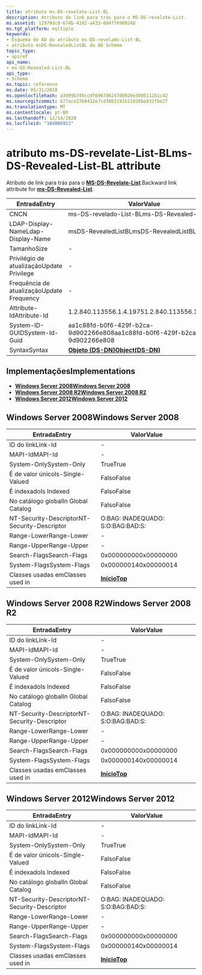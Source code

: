 ```yaml
---
title: atributo ms-DS-revelate-List-BL
description: Atributo de link para trás para o MS-DS-revelate-List.
ms.assetid: 12979dc0-674b-4102-a433-0d4ff6989248
ms.tgt_platform: multiple
keywords:
- Esquema de AD do atributo ms-DS-revelado-List-BL
- atributo msDS-RevealedListBL do AD Schema
topic_type:
- apiref
api_name:
- ms-DS-Revealed-List-BL
api_type:
- Schema
ms.topic: reference
ms.date: 05/31/2018
ms.openlocfilehash: a3d99b745ccdf696786247d0926e3005112b1c42
ms.sourcegitcommit: b77ace27b0432e7cd3863191b11926be032fbe2f
ms.translationtype: MT
ms.contentlocale: pt-BR
ms.lasthandoff: 12/14/2020
ms.locfileid: "104086922"
---
```

# <a name="ms-ds-revealed-list-bl-attribute"></a><span data-ttu-id="93087-105">atributo ms-DS-revelate-List-BL</span><span class="sxs-lookup"><span data-stu-id="93087-105">ms-DS-Revealed-List-BL attribute</span></span>

<span data-ttu-id="93087-106">Atributo de link para trás para o [**MS-DS-Revelate-List**](a-msds-revealedlist.md).</span><span class="sxs-lookup"><span data-stu-id="93087-106">Backward link attribute for [**ms-DS-Revealed-List**](a-msds-revealedlist.md).</span></span>



| <span data-ttu-id="93087-107">Entrada</span><span class="sxs-lookup"><span data-stu-id="93087-107">Entry</span></span> | <span data-ttu-id="93087-108">Valor</span><span class="sxs-lookup"><span data-stu-id="93087-108">Value</span></span> |
|-------------------|-----------------------------------------|
| <span data-ttu-id="93087-109">CN</span><span class="sxs-lookup"><span data-stu-id="93087-109">CN</span></span>                | <span data-ttu-id="93087-110">ms-DS-revelado-List-BL</span><span class="sxs-lookup"><span data-stu-id="93087-110">ms-DS-Revealed-List-BL</span></span>                  |
| <span data-ttu-id="93087-111">LDAP-Display-Name</span><span class="sxs-lookup"><span data-stu-id="93087-111">Ldap-Display-Name</span></span> | <span data-ttu-id="93087-112">msDS-RevealedListBL</span><span class="sxs-lookup"><span data-stu-id="93087-112">msDS-RevealedListBL</span></span>                     |
| <span data-ttu-id="93087-113">Tamanho</span><span class="sxs-lookup"><span data-stu-id="93087-113">Size</span></span>              | \-                                      |
| <span data-ttu-id="93087-114">Privilégio de atualização</span><span class="sxs-lookup"><span data-stu-id="93087-114">Update Privilege</span></span>  | \-                                      |
| <span data-ttu-id="93087-115">Frequência de atualização</span><span class="sxs-lookup"><span data-stu-id="93087-115">Update Frequency</span></span>  | \-                                      |
| <span data-ttu-id="93087-116">Attribute-Id</span><span class="sxs-lookup"><span data-stu-id="93087-116">Attribute-Id</span></span>      | <span data-ttu-id="93087-117">1.2.840.113556.1.4.1975</span><span class="sxs-lookup"><span data-stu-id="93087-117">1.2.840.113556.1.4.1975</span></span>                 |
| <span data-ttu-id="93087-118">System-ID-GUID</span><span class="sxs-lookup"><span data-stu-id="93087-118">System-Id-Guid</span></span>    | <span data-ttu-id="93087-119">aa1c88fd-b0f6-429f-b2ca-9d902266e808</span><span class="sxs-lookup"><span data-stu-id="93087-119">aa1c88fd-b0f6-429f-b2ca-9d902266e808</span></span>    |
| <span data-ttu-id="93087-120">Syntax</span><span class="sxs-lookup"><span data-stu-id="93087-120">Syntax</span></span>            | [<span data-ttu-id="93087-121">**Objeto (DS-DN)**</span><span class="sxs-lookup"><span data-stu-id="93087-121">**Object(DS-DN)**</span></span>](s-object-ds-dn.md) |



## <a name="implementations"></a><span data-ttu-id="93087-122">Implementações</span><span class="sxs-lookup"><span data-stu-id="93087-122">Implementations</span></span>

-   [<span data-ttu-id="93087-123">**Windows Server 2008**</span><span class="sxs-lookup"><span data-stu-id="93087-123">**Windows Server 2008**</span></span>](#windows-server-2008)
-   [<span data-ttu-id="93087-124">**Windows Server 2008 R2**</span><span class="sxs-lookup"><span data-stu-id="93087-124">**Windows Server 2008 R2**</span></span>](#windows-server-2008-r2)
-   [<span data-ttu-id="93087-125">**Windows Server 2012**</span><span class="sxs-lookup"><span data-stu-id="93087-125">**Windows Server 2012**</span></span>](#windows-server-2012)

## <a name="windows-server-2008"></a><span data-ttu-id="93087-126">Windows Server 2008</span><span class="sxs-lookup"><span data-stu-id="93087-126">Windows Server 2008</span></span>



| <span data-ttu-id="93087-127">Entrada</span><span class="sxs-lookup"><span data-stu-id="93087-127">Entry</span></span> | <span data-ttu-id="93087-128">Valor</span><span class="sxs-lookup"><span data-stu-id="93087-128">Value</span></span> |
|------------------------|---------------------------------|
| <span data-ttu-id="93087-129">ID do link</span><span class="sxs-lookup"><span data-stu-id="93087-129">Link-Id</span></span>                | \-                              |
| <span data-ttu-id="93087-130">MAPI-Id</span><span class="sxs-lookup"><span data-stu-id="93087-130">MAPI-Id</span></span>                | \-                              |
| <span data-ttu-id="93087-131">System-Only</span><span class="sxs-lookup"><span data-stu-id="93087-131">System-Only</span></span>            | <span data-ttu-id="93087-132">True</span><span class="sxs-lookup"><span data-stu-id="93087-132">True</span></span>                            |
| <span data-ttu-id="93087-133">É de valor único</span><span class="sxs-lookup"><span data-stu-id="93087-133">Is-Single-Valued</span></span>       | <span data-ttu-id="93087-134">Falso</span><span class="sxs-lookup"><span data-stu-id="93087-134">False</span></span>                           |
| <span data-ttu-id="93087-135">É indexado</span><span class="sxs-lookup"><span data-stu-id="93087-135">Is Indexed</span></span>             | <span data-ttu-id="93087-136">Falso</span><span class="sxs-lookup"><span data-stu-id="93087-136">False</span></span>                           |
| <span data-ttu-id="93087-137">No catálogo global</span><span class="sxs-lookup"><span data-stu-id="93087-137">In Global Catalog</span></span>      | <span data-ttu-id="93087-138">Falso</span><span class="sxs-lookup"><span data-stu-id="93087-138">False</span></span>                           |
| <span data-ttu-id="93087-139">NT-Security-Descriptor</span><span class="sxs-lookup"><span data-stu-id="93087-139">NT-Security-Descriptor</span></span> | <span data-ttu-id="93087-140">O:BAG: INADEQUADO: S:</span><span class="sxs-lookup"><span data-stu-id="93087-140">O:BAG:BAD:S:</span></span>                    |
| <span data-ttu-id="93087-141">Range-Lower</span><span class="sxs-lookup"><span data-stu-id="93087-141">Range-Lower</span></span>            | \-                              |
| <span data-ttu-id="93087-142">Range-Upper</span><span class="sxs-lookup"><span data-stu-id="93087-142">Range-Upper</span></span>            | \-                              |
| <span data-ttu-id="93087-143">Search-Flags</span><span class="sxs-lookup"><span data-stu-id="93087-143">Search-Flags</span></span>           | <span data-ttu-id="93087-144">0x00000000</span><span class="sxs-lookup"><span data-stu-id="93087-144">0x00000000</span></span>                      |
| <span data-ttu-id="93087-145">System-Flags</span><span class="sxs-lookup"><span data-stu-id="93087-145">System-Flags</span></span>           | <span data-ttu-id="93087-146">0x00000014</span><span class="sxs-lookup"><span data-stu-id="93087-146">0x00000014</span></span>                      |
| <span data-ttu-id="93087-147">Classes usadas em</span><span class="sxs-lookup"><span data-stu-id="93087-147">Classes used in</span></span>        | [<span data-ttu-id="93087-148">**Início**</span><span class="sxs-lookup"><span data-stu-id="93087-148">**Top**</span></span>](c-top.md)<br/> |



## <a name="windows-server-2008-r2"></a><span data-ttu-id="93087-149">Windows Server 2008 R2</span><span class="sxs-lookup"><span data-stu-id="93087-149">Windows Server 2008 R2</span></span>



| <span data-ttu-id="93087-150">Entrada</span><span class="sxs-lookup"><span data-stu-id="93087-150">Entry</span></span> | <span data-ttu-id="93087-151">Valor</span><span class="sxs-lookup"><span data-stu-id="93087-151">Value</span></span> |
|------------------------|---------------------------------|
| <span data-ttu-id="93087-152">ID do link</span><span class="sxs-lookup"><span data-stu-id="93087-152">Link-Id</span></span>                | \-                              |
| <span data-ttu-id="93087-153">MAPI-Id</span><span class="sxs-lookup"><span data-stu-id="93087-153">MAPI-Id</span></span>                | \-                              |
| <span data-ttu-id="93087-154">System-Only</span><span class="sxs-lookup"><span data-stu-id="93087-154">System-Only</span></span>            | <span data-ttu-id="93087-155">True</span><span class="sxs-lookup"><span data-stu-id="93087-155">True</span></span>                            |
| <span data-ttu-id="93087-156">É de valor único</span><span class="sxs-lookup"><span data-stu-id="93087-156">Is-Single-Valued</span></span>       | <span data-ttu-id="93087-157">Falso</span><span class="sxs-lookup"><span data-stu-id="93087-157">False</span></span>                           |
| <span data-ttu-id="93087-158">É indexado</span><span class="sxs-lookup"><span data-stu-id="93087-158">Is Indexed</span></span>             | <span data-ttu-id="93087-159">Falso</span><span class="sxs-lookup"><span data-stu-id="93087-159">False</span></span>                           |
| <span data-ttu-id="93087-160">No catálogo global</span><span class="sxs-lookup"><span data-stu-id="93087-160">In Global Catalog</span></span>      | <span data-ttu-id="93087-161">Falso</span><span class="sxs-lookup"><span data-stu-id="93087-161">False</span></span>                           |
| <span data-ttu-id="93087-162">NT-Security-Descriptor</span><span class="sxs-lookup"><span data-stu-id="93087-162">NT-Security-Descriptor</span></span> | <span data-ttu-id="93087-163">O:BAG: INADEQUADO: S:</span><span class="sxs-lookup"><span data-stu-id="93087-163">O:BAG:BAD:S:</span></span>                    |
| <span data-ttu-id="93087-164">Range-Lower</span><span class="sxs-lookup"><span data-stu-id="93087-164">Range-Lower</span></span>            | \-                              |
| <span data-ttu-id="93087-165">Range-Upper</span><span class="sxs-lookup"><span data-stu-id="93087-165">Range-Upper</span></span>            | \-                              |
| <span data-ttu-id="93087-166">Search-Flags</span><span class="sxs-lookup"><span data-stu-id="93087-166">Search-Flags</span></span>           | <span data-ttu-id="93087-167">0x00000000</span><span class="sxs-lookup"><span data-stu-id="93087-167">0x00000000</span></span>                      |
| <span data-ttu-id="93087-168">System-Flags</span><span class="sxs-lookup"><span data-stu-id="93087-168">System-Flags</span></span>           | <span data-ttu-id="93087-169">0x00000014</span><span class="sxs-lookup"><span data-stu-id="93087-169">0x00000014</span></span>                      |
| <span data-ttu-id="93087-170">Classes usadas em</span><span class="sxs-lookup"><span data-stu-id="93087-170">Classes used in</span></span>        | [<span data-ttu-id="93087-171">**Início**</span><span class="sxs-lookup"><span data-stu-id="93087-171">**Top**</span></span>](c-top.md)<br/> |



## <a name="windows-server-2012"></a><span data-ttu-id="93087-172">Windows Server 2012</span><span class="sxs-lookup"><span data-stu-id="93087-172">Windows Server 2012</span></span>



| <span data-ttu-id="93087-173">Entrada</span><span class="sxs-lookup"><span data-stu-id="93087-173">Entry</span></span> | <span data-ttu-id="93087-174">Valor</span><span class="sxs-lookup"><span data-stu-id="93087-174">Value</span></span> |
|------------------------|---------------------------------|
| <span data-ttu-id="93087-175">ID do link</span><span class="sxs-lookup"><span data-stu-id="93087-175">Link-Id</span></span>                | \-                              |
| <span data-ttu-id="93087-176">MAPI-Id</span><span class="sxs-lookup"><span data-stu-id="93087-176">MAPI-Id</span></span>                | \-                              |
| <span data-ttu-id="93087-177">System-Only</span><span class="sxs-lookup"><span data-stu-id="93087-177">System-Only</span></span>            | <span data-ttu-id="93087-178">True</span><span class="sxs-lookup"><span data-stu-id="93087-178">True</span></span>                            |
| <span data-ttu-id="93087-179">É de valor único</span><span class="sxs-lookup"><span data-stu-id="93087-179">Is-Single-Valued</span></span>       | <span data-ttu-id="93087-180">Falso</span><span class="sxs-lookup"><span data-stu-id="93087-180">False</span></span>                           |
| <span data-ttu-id="93087-181">É indexado</span><span class="sxs-lookup"><span data-stu-id="93087-181">Is Indexed</span></span>             | <span data-ttu-id="93087-182">Falso</span><span class="sxs-lookup"><span data-stu-id="93087-182">False</span></span>                           |
| <span data-ttu-id="93087-183">No catálogo global</span><span class="sxs-lookup"><span data-stu-id="93087-183">In Global Catalog</span></span>      | <span data-ttu-id="93087-184">Falso</span><span class="sxs-lookup"><span data-stu-id="93087-184">False</span></span>                           |
| <span data-ttu-id="93087-185">NT-Security-Descriptor</span><span class="sxs-lookup"><span data-stu-id="93087-185">NT-Security-Descriptor</span></span> | <span data-ttu-id="93087-186">O:BAG: INADEQUADO: S:</span><span class="sxs-lookup"><span data-stu-id="93087-186">O:BAG:BAD:S:</span></span>                    |
| <span data-ttu-id="93087-187">Range-Lower</span><span class="sxs-lookup"><span data-stu-id="93087-187">Range-Lower</span></span>            | \-                              |
| <span data-ttu-id="93087-188">Range-Upper</span><span class="sxs-lookup"><span data-stu-id="93087-188">Range-Upper</span></span>            | \-                              |
| <span data-ttu-id="93087-189">Search-Flags</span><span class="sxs-lookup"><span data-stu-id="93087-189">Search-Flags</span></span>           | <span data-ttu-id="93087-190">0x00000000</span><span class="sxs-lookup"><span data-stu-id="93087-190">0x00000000</span></span>                      |
| <span data-ttu-id="93087-191">System-Flags</span><span class="sxs-lookup"><span data-stu-id="93087-191">System-Flags</span></span>           | <span data-ttu-id="93087-192">0x00000014</span><span class="sxs-lookup"><span data-stu-id="93087-192">0x00000014</span></span>                      |
| <span data-ttu-id="93087-193">Classes usadas em</span><span class="sxs-lookup"><span data-stu-id="93087-193">Classes used in</span></span>        | [<span data-ttu-id="93087-194">**Início**</span><span class="sxs-lookup"><span data-stu-id="93087-194">**Top**</span></span>](c-top.md)<br/> |



 

 





